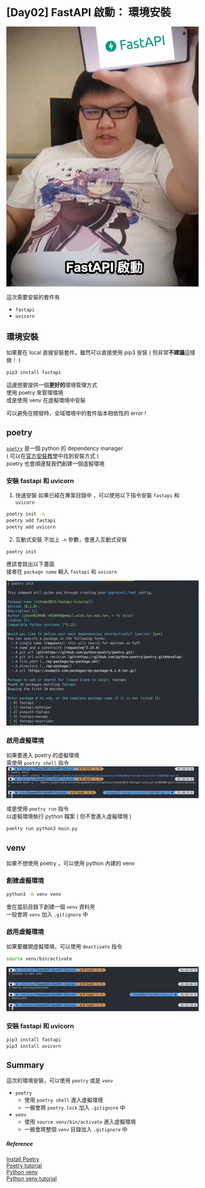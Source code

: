 # [Day02]  FastAPI 啟動： 環境安裝

![](https://raw.githubusercontent.com/jason810496/iThome2023-FastAPI-Tutorial/Day02/assets/Day02/banner.png)


這次需要安裝的套件有
- `fastapi`
- `uvicorn`

## 環境安裝

如果要在 local 直接安裝套件，雖然可以直接使用 pip3 安裝
( 但非常**不建議**這樣做！ )
```bash
pip3 install fastapi
```

這邊想要提供一個**更好的**環境管理方式 <br>
使用 poetry 來管理環境 <br>
或是使用 venv 在虛擬環境中安裝

可以避免在開發時，全域環境中的套件版本相依性的 error ! <br>

## poetry

[`poetry`](https://python-poetry.org/) 是一個 python 的 dependency manager <br>
( 可以在[官方安裝教學](https://python-poetry.org/docs/#installation)中找到安裝方式 ) <br>
poetry 也會順邊幫我們創建一個虛擬環境 <br>

### 安裝 fastapi 和 uvicorn

1. 快速安裝
如果已經在專案目錄中 ，可以使用以下指令安裝 `fastapi` 和 `uvicorn`
```bash
poetry init -n
poetry add fastapi
poetry add uvicorn
```

2. 互動式安裝
不加上 `-n` 參數，會進入互動式安裝
```bash
poetry init
```
應該會跳出以下畫面 <br>
接者在 `package name` 輸入 `fastapi` 和 `uvicorn` <br>

![](https://raw.githubusercontent.com/jason810496/iThome2023-FastAPI-Tutorial/Day02/assets/Day02/poetry-interative.png)

### 啟用虛擬環境

如果要進入 poetry 的虛擬環境 <br>
需使用 `poetry shell` 指令 
![](https://raw.githubusercontent.com/jason810496/iThome2023-FastAPI-Tutorial/Day02/assets/Day02/active.png)

或是使用 `poetry run` 指令 <br>
以虛擬環境執行 python 檔案 ( 但不會進入虛擬環境 ) 

```bash
poetry run python3 main.py
```

## venv

如果不想使用 poetry ，可以使用 python 內建的 venv <br>

### 創建虛擬環境

```bash
python3 -m venv venv
```

會在當前目錄下創建一個 `venv` 資料夾 <br>
一般會將 `venv` 加入 `.gitignore` 中 <br>

### 啟用虛擬環境

如果要離開虛擬環境，可以使用 `deactivate` 指令 <br>
```bash
source venv/bin/activate
```

![](https://raw.githubusercontent.com/jason810496/iThome2023-FastAPI-Tutorial/Day02/assets/Day02/venv.png)


### 安裝 fastapi 和 uvicorn

```bash
pip3 install fastapi
pip3 install uvicorn
```

## Summary

這次的環境安裝，可以使用 `poetry` 或是 `venv` <br>

- `poetry`
    - 使用 `poetry shell` 進入虛擬環境
    - 一搬會將 `poetry.lock` 加入 `.gitignore` 中
- `venv`
    - 使用 `source venv/bin/activate` 進入虛擬環境
    - 一搬會將整個 `venv` 目錄加入 `.gitignore` 中

##### Reference

[Install Poetry](https://python-poetry.org/docs/#installation) <br>
[Poetry tutorial](https://python-poetry.org/docs/basic-usage/) <br>
[Python venv](https://docs.python.org/3/library/venv.html) <br>
[Python venv tutorial](https://docs.python.org/3/tutorial/venv.html) <br>


